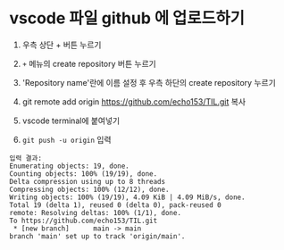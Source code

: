# vscode 파일 github 에 업로드하기

1. 우측 상단 + 버튼 누르기
2. `+` 메뉴의 create repository 버튼 누르기
3. 'Repository name'란에 이름 설정 후 우측 하단의 create repository 누르기

4. git remote add origin https://github.com/echo153/TIL.git 복사
5. vscode terminal에 붙여넣기 
6. `git push -u origin` 입력
``` 
입력 결과:
Enumerating objects: 19, done.
Counting objects: 100% (19/19), done.
Delta compression using up to 8 threads
Compressing objects: 100% (12/12), done.
Writing objects: 100% (19/19), 4.09 KiB | 4.09 MiB/s, done.
Total 19 (delta 1), reused 0 (delta 0), pack-reused 0
remote: Resolving deltas: 100% (1/1), done.
To https://github.com/echo153/TIL.git
 * [new branch]      main -> main
branch 'main' set up to track 'origin/main'.
```
